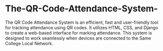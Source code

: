 # The-QR-Code-Attendance-System-
The QR Code Attendance System is an efficient, fast and user-friendly tool for tracking attendance using QR codes. It utilizes HTML, CSS, and Django to create a web-based interface for marking attendance. This system is designed to work seamlessly when devices are connected to the Same College Local Network. 
